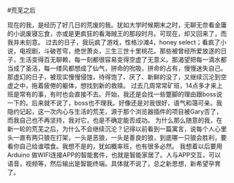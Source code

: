 #荒芜之后

现在的我，是经历了好几日的荒废的我。犹如大学时候期末之时，无聊无奈看金庸的小说废寝忘食，亦或是更疯狂的看海贼王的那段时月。可现在，却又回来了，而我并未刻意。
过去的日子，我玩疯了游戏，性格沙滩4，honey select；看疯了小说，电视剧，斗破苍穹，绝世萧炎，三生三世十里桃花。那些被曾经所爱放逐的日子，生活变得百无聊赖，每一刻都很容易变得空虚了无意义。那渴望把每一滴水都当成了圣洁，每一缕风都想成了仙气，拼命的吮吸，拼命的占有，慢慢迷失自己。那虚幻的日子，被现实慢慢侵蚀，待得饱了、厌了、新鲜的没了，又继续沉沦到空虚之中，拖着疲倦的躯体，想找到新的救赎。
过去几周常常矿班，14点多才来上班是常有的事，有时也会直接不去。开始，我还是会找一些蹩脚的理由跟boss说一下的。后来就不说了，boss也不理我。好像还是对我很好，语气和蔼可亲。我隐约记起，这一次内心与生活的荒芜，源于那个浏览器插件的项目被Gary否了，而我自己也不再坚持，我对它，也是不确定能否成功。
为什么那么随意的我，在新一轮的荒芜之后，为什么不会继续沉沦？记得以前看到一篇寓言，说每个人心里头一直有两只狼在打架，一头是恶狼，一头是善良的狼，到底哪一只狼会胜利，要看你自己给谁喂食。我想不是的，犹如概率班，也有很多必然。
我想着以后要用Arduino 做WIFI连接APP的智能套件，也就是智能家居了。人与APP交互，可以语音，视频等，然后输出是智能终端。具体就不说了，总之新思想，新希望孕育了。